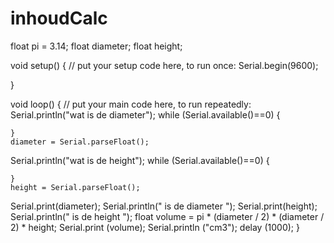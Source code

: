 # inhoudCalc

float pi = 3.14;
float diameter;
float height;


void setup() {
  // put your setup code here, to run once:
 Serial.begin(9600);

}

void loop() {
  // put your main code here, to run repeatedly:
 Serial.println("wat is de diameter");
   while (Serial.available()==0) {

    }
    diameter = Serial.parseFloat();

Serial.println("wat is de height");
while (Serial.available()==0) {

    }
    height = Serial.parseFloat();
  Serial.print(diameter);
   Serial.println(" is de diameter ");
   Serial.print(height);
   Serial.println(" is de height ");
   float volume = pi * (diameter / 2) * (diameter / 2) * height;
    Serial.print (volume);
  Serial.println ("cm3");
  delay (1000);
}
